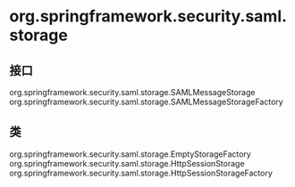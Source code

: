 # org.springframework.security.saml.storage

## 接口

org.springframework.security.saml.storage.SAMLMessageStorage
org.springframework.security.saml.storage.SAMLMessageStorageFactory

## 类

org.springframework.security.saml.storage.EmptyStorageFactory
org.springframework.security.saml.storage.HttpSessionStorage
org.springframework.security.saml.storage.HttpSessionStorageFactory




